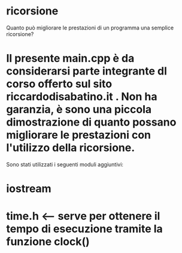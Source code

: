 # ricorsione
Quanto può migliorare le prestazioni di un programma una semplice ricorsione?
# Il presente main.cpp è da considerarsi parte integrante dl corso offerto sul sito riccardodisabatino.it . Non ha garanzia, è sono una piccola dimostrazione di quanto possano migliorare le prestazioni con l'utilizzo della ricorsione.

Sono stati utilizzati i seguenti moduli aggiuntivi:

# iostream
# time.h  <-- serve per ottenere il tempo di esecuzione tramite la funzione clock()
